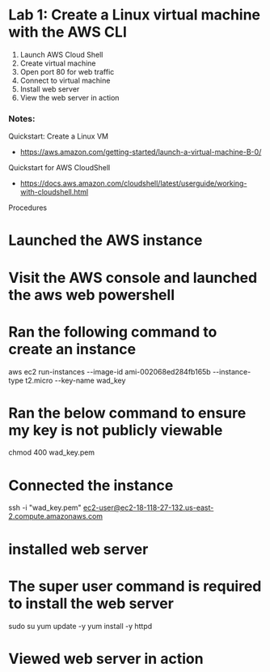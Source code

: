 # Lab 1: Create a Linux virtual machine with the AWS CLI

1. Launch AWS Cloud Shell
3. Create virtual machine
4. Open port 80 for web traffic
5. Connect to virtual machine
6. Install web server
7. View the web server in action

### Notes:

Quickstart: Create a Linux VM
* https://aws.amazon.com/getting-started/launch-a-virtual-machine-B-0/

Quickstart for AWS CloudShell
* https://docs.aws.amazon.com/cloudshell/latest/userguide/working-with-cloudshell.html


Procedures

# Launched the AWS instance

# Visit the AWS console and launched the aws web powershell
# Ran the following command to create an instance
aws ec2 run-instances --image-id ami-002068ed284fb165b --instance-type t2.micro --key-name wad_key

# Ran the below command to ensure my key is not publicly viewable
chmod 400 wad_key.pem

# Connected the instance
ssh -i "wad_key.pem" ec2-user@ec2-18-118-27-132.us-east-2.compute.amazonaws.com

# installed web server

# The super user command is required to install the web server

sudo su
yum update -y
yum install -y httpd

# Viewed web server in action
